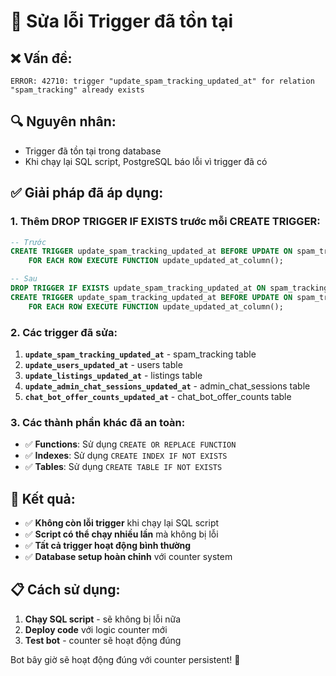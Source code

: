 # 🔧 Sửa lỗi Trigger đã tồn tại

## ❌ **Vấn đề:**
```
ERROR: 42710: trigger "update_spam_tracking_updated_at" for relation "spam_tracking" already exists
```

## 🔍 **Nguyên nhân:**
- Trigger đã tồn tại trong database
- Khi chạy lại SQL script, PostgreSQL báo lỗi vì trigger đã có

## ✅ **Giải pháp đã áp dụng:**

### **1. Thêm DROP TRIGGER IF EXISTS trước mỗi CREATE TRIGGER:**

```sql
-- Trước
CREATE TRIGGER update_spam_tracking_updated_at BEFORE UPDATE ON spam_tracking
    FOR EACH ROW EXECUTE FUNCTION update_updated_at_column();

-- Sau
DROP TRIGGER IF EXISTS update_spam_tracking_updated_at ON spam_tracking;
CREATE TRIGGER update_spam_tracking_updated_at BEFORE UPDATE ON spam_tracking
    FOR EACH ROW EXECUTE FUNCTION update_updated_at_column();
```

### **2. Các trigger đã sửa:**

1. **`update_spam_tracking_updated_at`** - spam_tracking table
2. **`update_users_updated_at`** - users table  
3. **`update_listings_updated_at`** - listings table
4. **`update_admin_chat_sessions_updated_at`** - admin_chat_sessions table
5. **`chat_bot_offer_counts_updated_at`** - chat_bot_offer_counts table

### **3. Các thành phần khác đã an toàn:**

- ✅ **Functions**: Sử dụng `CREATE OR REPLACE FUNCTION`
- ✅ **Indexes**: Sử dụng `CREATE INDEX IF NOT EXISTS`
- ✅ **Tables**: Sử dụng `CREATE TABLE IF NOT EXISTS`

## 🎯 **Kết quả:**

- ✅ **Không còn lỗi trigger** khi chạy lại SQL script
- ✅ **Script có thể chạy nhiều lần** mà không bị lỗi
- ✅ **Tất cả trigger hoạt động bình thường**
- ✅ **Database setup hoàn chỉnh** với counter system

## 📋 **Cách sử dụng:**

1. **Chạy SQL script** - sẽ không bị lỗi nữa
2. **Deploy code** với logic counter mới
3. **Test bot** - counter sẽ hoạt động đúng

Bot bây giờ sẽ hoạt động đúng với counter persistent! 🚀
